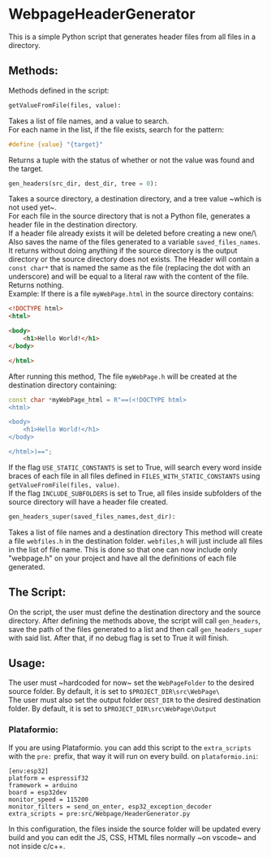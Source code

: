 # WebpageHeaderGenerator
This is a simple Python script that generates header files from all files in a directory.

## Methods:

Methods defined in the script:

```Python
getValueFromFile(files, value):
```
Takes a list of file names, and a value to search.\
For each name in the list, if the file exists, search for the pattern: 
```C++ 
#define {value} "{target}"
```
Returns a tuple with the status of whether or not the value was found and the target. 

```Python
gen_headers(src_dir, dest_dir, tree = 0):
```
Takes a source directory, a destination directory, and a tree value ~which is not used yet~.\
For each file in the source directory that is not a Python file, generates a header file in the destination directory.\
If a header file already exists it will be deleted before creating a new one/\ 
Also saves the name of the files generated to a variable `saved_files_names`.\
It returns without doing anything if the source directory is the output directory or the source directory does not exists.
The Header will contain a `const char*` that is named the same as the file (replacing the dot with an underscore) and will be equal to a literal raw with the content of the file.\
Returns nothing.\
Example:
If there is a file `myWebPage.html` in the source directory contains:
```html
<!DOCTYPE html>
<html>

<body>
    <h1>Hello World!</h1>
</body>

</html>
```
After running this method, The file `myWebPage.h` will be created at the destination directory containing:
```C++
const char *myWebPage_html = R"==(<!DOCTYPE html>
<html>

<body>
    <h1>Hello World!</h1>
</body>

</html>)==";
```
If the flag `USE_STATIC_CONSTANTS` is set to True, will search every word inside braces of each file in all files defined in `FILES_WITH_STATIC_CONSTANTS` using ```getValueFromFile(files, value)```.\
If the flag `INCLUDE_SUBFOLDERS` is set to True, all files inside subfolders of the source directory will have a header file created.


```Python
gen_headers_super(saved_files_names,dest_dir):
```
Takes a list of file names and a destination directory
This method will create a file `webfiles.h` in the destination folder. `webfiles,h` will just include all files in the list of file name. This is done so that one can now include only "webpage.h" on your project and have all the definitions of each file generated.

## The Script:
On the script, the user must define the destination directory and the source directory.
After defining the methods above, the script will call `gen_headers`, save the path of the files generated to a list and then call `gen_headers_super` with said list. After that, if no debug flag is set to True it will finish.


## Usage:
The user must ~hardcoded for now~ set the `WebPageFolder` to the desired source folder. By default, it is set to `$PROJECT_DIR\src\WebPage\`\
The user must also set the output folder `DEST_DIR` to the desired destination folder. By default, it is set to `$PROJECT_DIR\src\WebPage\Output`
### Plataformio:
If you are using Plataformio. you can add this script to the `extra_scripts` with the `pre:` prefix, that way it will run on every build.
on `plataformio.ini`:
```Plataformio
[env:esp32]
platform = espressif32
framework = arduino
board = esp32dev
monitor_speed = 115200
monitor_filters = send_on_enter, esp32_exception_decoder
extra_scripts = pre:src/Webpage/HeaderGenerator.py
```
In this configuration, the files inside the source folder will be updated every build and you can edit the JS, CSS, HTML files normally ~on vscode~ and not inside c/c++.

